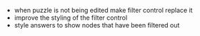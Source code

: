 - when puzzle is not being edited make filter control replace it
- improve the styling of the filter control
- style answers to show nodes that have been filtered out
